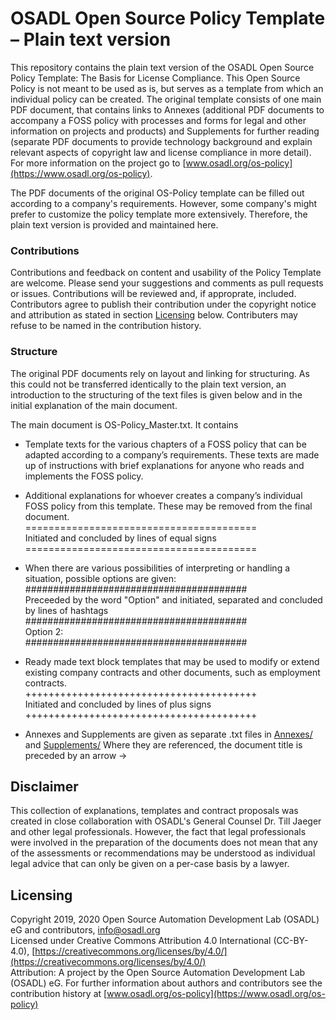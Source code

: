 # OSADL Open Source Policy Template &ndash; Plain text version
This repository contains the plain text version of the OSADL Open Source Policy Template: The Basis for License Compliance. This Open Source Policy is not meant to be used as is, but serves as a template from which an individual policy can be created. The original template consists of one main PDF document, that contains links to Annexes (additional PDF documents to accompany a FOSS policy with processes and forms for legal and other information on projects and products) and Supplements for further reading (separate PDF documents to provide technology background and explain relevant aspects of copyright law and license compliance in more detail). For more information on the project go to [www.osadl.org/os-policy](https://www.osadl.org/os-policy).

The PDF documents of the original OS-Policy template can be filled out according to a company's requirements. However, some company's might prefer to customize the policy template more extensively. Therefore, the plain text version is provided and maintained here.

### Contributions
Contributions and feedback on content and usability of the Policy Template are welcome. Please send your suggestions and comments as pull requests or issues. Contributions will be reviewed and, if approprate, included. Contributors agree to publish their contribution under the copyright notice and attribution as stated in section [Licensing](#licensing) below. Contributers may refuse to be named in the contribution history.

### Structure
The original PDF documents rely on layout and linking for structuring. As this could not be transferred identically to the plain text version, an introduction to the structuring of the text files is given below and in the initial explanation of the main document.

The main document is OS-Policy_Master.txt. It contains 
* Template texts for the various chapters of a FOSS policy that can be adapted according to a company’s requirements. These texts are made up of instructions with brief explanations for anyone who reads and implements the FOSS policy.

* Additional explanations for whoever creates a company’s individual FOSS policy from this template. These may be removed from the final document.  
========================================  
Initiated and concluded by lines of equal signs  
========================================  

* When there are various possibilities of interpreting or handling a situation, possible options are given:  
########################################  
Preceeded by the word "Option" and initiated, separated and concluded by lines of hashtags  
########################################  
Option 2:   
########################################  

* Ready made text block templates that may be used to modify or extend existing company contracts and other documents, such as employment contracts.  
++++++++++++++++++++++++++++++++++++++++  
Initiated and concluded by lines of plus signs  
++++++++++++++++++++++++++++++++++++++++

* Annexes and Supplements are given as separate .txt files in [Annexes/](Annexes) and [Supplements/](Supplements) Where they are referenced, the document title is preceded by an arrow ->

## Disclaimer
This collection of explanations, templates and contract proposals was created in close collaboration with OSADL's General Counsel Dr. Till Jaeger and other legal professionals. However, the fact that legal professionals were involved in the preparation of the documents does not mean that any of the assessments or recommendations may be understood as individual legal advice that can only be given on a per-case basis by a lawyer.

## Licensing
Copyright 2019, 2020 Open Source Automation Development Lab (OSADL) eG and contributors, <info@osadl.org>  
Licensed under Creative Commons Attribution 4.0 International (CC-BY-4.0), [https://creativecommons.org/licenses/by/4.0/](https://creativecommons.org/licenses/by/4.0/)  
Attribution: A project by the Open Source Automation Development Lab (OSADL) eG. For further information about authors and contributors see the contribution history at [www.osadl.org/os-policy](https://www.osadl.org/os-policy)
